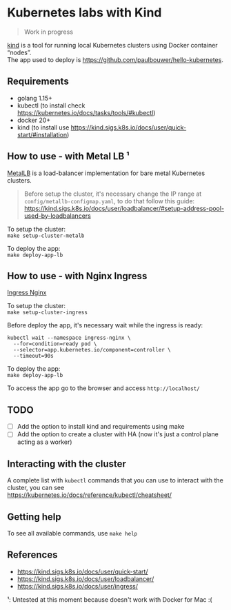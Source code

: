 # Kubernetes labs with Kind

> Work in progress

[kind](https://kind.sigs.k8s.io) is a tool for running local Kubernetes clusters using Docker container “nodes”.   
The app used to deploy is https://github.com/paulbouwer/hello-kubernetes.

## Requirements
* golang 1.15+
* kubectl (to install check https://kubernetes.io/docs/tasks/tools/#kubectl)
* docker 20+
* kind (to install use https://kind.sigs.k8s.io/docs/user/quick-start/#installation)

## How to use - with Metal LB ¹

[MetalLB](https://metallb.universe.tf) is a load-balancer implementation for bare metal Kubernetes clusters.

> Before setup the cluster, it's necessary change the IP range at `config/metallb-configmap.yaml`, to do that follow this guide: https://kind.sigs.k8s.io/docs/user/loadbalancer/#setup-address-pool-used-by-loadbalancers

To setup the cluster:   
`make setup-cluster-metalb`

To deploy the app:   
`make deploy-app-lb`

## How to use - with Nginx Ingress
[Ingress Nginx](https://kubernetes.github.io/ingress-nginx/)

To setup the cluster:   
`make setup-cluster-ingress`

Before deploy the app, it's necessary wait while the ingress is ready:
```
kubectl wait --namespace ingress-nginx \
  --for=condition=ready pod \
  --selector=app.kubernetes.io/component=controller \
  --timeout=90s
```

To deploy the app:   
`make deploy-app-lb`

To access the app go to the browser and access `http://localhost/`

## TODO
 - [ ] Add the option to install kind and requirements using make
 - [ ] Add the option to create a cluster with HA (now it's just a control plane acting as a worker)
 
 ## Interacting with the cluster
 A complete list with `kubectl` commands that you can use to interact with the cluster, you can see https://kubernetes.io/docs/reference/kubectl/cheatsheet/
## Getting help

To see all available commands, use `make help`

## References
* https://kind.sigs.k8s.io/docs/user/quick-start/
* https://kind.sigs.k8s.io/docs/user/loadbalancer/
* https://kind.sigs.k8s.io/docs/user/ingress/

 ¹: Untested at this moment because doesn't work with Docker for Mac :(